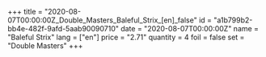 +++
title = "2020-08-07T00:00:00Z_Double_Masters_Baleful_Strix_[en]_false"
id = "a1b799b2-bb4e-482f-9afd-5aab90090710"
date = "2020-08-07T00:00:00Z"
name = "Baleful Strix"
lang = ["en"]
price = "2.71"
quantity = 4
foil = false
set = "Double Masters"
+++
